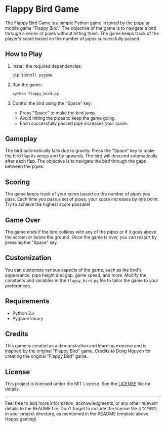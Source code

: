 # Flappy Bird Game

The Flappy Bird Game is a simple Python game inspired by the popular mobile game "Flappy Bird." The objective of the game is to navigate a bird through a series of pipes without hitting them. The game keeps track of the player's score based on the number of pipes successfully passed.

## How to Play

1. Install the required dependencies:
   ```bash
   pip install pygame
   ```

2. Run the game:
   ```bash
   python flappy_bird.py
   ```

3. Control the bird using the "Space" key:
   - Press "Space" to make the bird jump.
   - Avoid hitting the pipes to keep the game going.
   - Each successfully passed pipe increases your score.

## Gameplay

The bird automatically falls due to gravity. Press the "Space" key to make the bird flap its wings and fly upwards. The bird will descend automatically after each flap. The objective is to navigate the bird through the gaps between the pipes.

## Scoring

The game keeps track of your score based on the number of pipes you pass. Each time you pass a set of pipes, your score increases by one point. Try to achieve the highest score possible!

## Game Over

The game ends if the bird collides with any of the pipes or if it goes above the screen or below the ground. Once the game is over, you can restart by pressing the "Space" key.

## Customization

You can customize various aspects of the game, such as the bird's appearance, pipe height and gap, game speed, and more. Modify the constants and variables in the `flappy_bird.py` file to tailor the game to your preferences.

## Requirements

- Python 3.x
- Pygame library

## Credits

This game is created as a demonstration and learning exercise and is inspired by the original "Flappy Bird" game. Credits to Dong Nguyen for creating the original "Flappy Bird" game.

## License

This project is licensed under the MIT License. See the [LICENSE](LICENSE) file for details.

---

Feel free to add more information, acknowledgments, or any other relevant details to the README file. Don't forget to include the license file (`LICENSE`) in your project directory, as mentioned in the README template above. Happy gaming!
